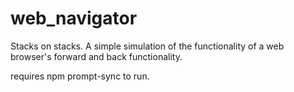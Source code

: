 # web_navigator
Stacks on stacks. A simple simulation of the functionality of a web browser's forward and back functionality.

requires npm prompt-sync to run.
